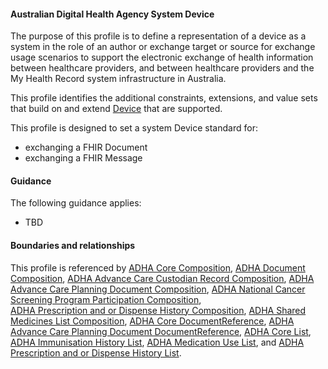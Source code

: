 #### Australian Digital Health Agency System Device
The purpose of this profile is to define a representation of a device as a system in the role of an author or exchange target or source for exchange usage scenarios to support the electronic exchange of health information between healthcare providers, and between healthcare providers and the My Health Record system infrastructure in Australia.

This profile identifies the additional constraints, extensions, and value sets that build on and extend [Device](http://hl7.org/fhir/R4/device.html) that are supported. 

This profile is designed to set a system Device standard for:
* exchanging a FHIR Document
* exchanging a FHIR Message

#### Guidance
The following guidance applies:
* TBD


#### Boundaries and relationships
This profile is referenced by 
[ADHA Core Composition](StructureDefinition-dh-composition-core-1.html), 
[ADHA Document Composition](StructureDefinition-dh-composition-document-1.html), 
[ADHA Advance Care Custodian Record Composition](StructureDefinition-dh-composition-document-1.html),
[ADHA Advance Care Planning Document Composition](StructureDefinition-dh-composition-document-1.html),
[ADHA National Cancer Screening Program Participation Composition](StructureDefinition-dh-composition-ncspp-1.html),  
[ADHA Prescription and or Dispense History Composition](StructureDefinition-dh-composition-pdl-1.html),
[ADHA Shared Medicines List Composition](StructureDefinition-dh-composition-sml-1.html),
[ADHA Core DocumentReference](StructureDefinition-dh-documentreference-core-1.html),
[ADHA Advance Care Planning Document DocumentReference](StructureDefinition-dh-documentreference-acp-1.html), 
[ADHA Core List](StructureDefinition-dh-list-core-1.html),
[ADHA Immunisation History List](StructureDefinition-dh-list-immunization-1.html),
[ADHA Medication Use List](StructureDefinition-dh-list-medication-use-1.html), and
[ADHA Prescription and or Dispense History List](StructureDefinition-dh-list-medication-use-1.html).